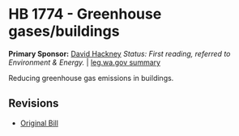 # HB 1774 - Greenhouse gases/buildings
**Primary Sponsor:** [David Hackney](/person/leg/david.hackney.md)
*Status: First reading, referred to Environment & Energy.* | [leg.wa.gov summary](https://app.leg.wa.gov/billsummary?BillNumber=1774&Year=2021)

Reducing greenhouse gas emissions in buildings.

## Revisions
* [Original Bill](1/)